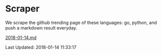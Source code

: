 # Scraper

We scrape the github trending page of these languages: go, python, and push a markdown result everyday.

[2018-01-14.md](https://github.com/borays/Scraper/blob/master/2018-01-14.md)

Last Updated: 2018-01-14 11:33:17